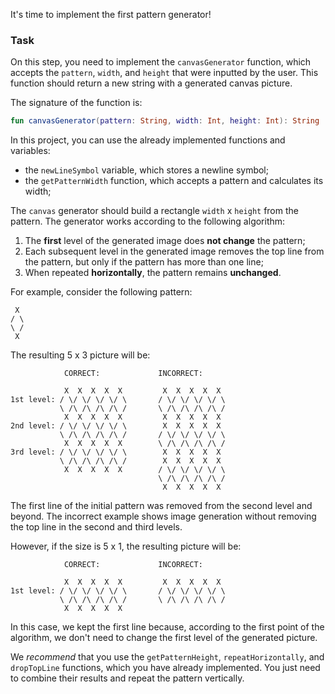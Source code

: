 It's time to implement the first pattern generator!

### Task

On this step, you need to implement the `canvasGenerator` function, which accepts the `pattern`, `width`, and `height` that were inputted by the user.
This function should return a new string with a generated canvas picture.

<div class="hint" title="Click me to see the new signature of the canvasGenerator function">

The signature of the function is:
```kotlin
fun canvasGenerator(pattern: String, width: Int, height: Int): String
```
</div>

In this project, you can use the already implemented functions and variables:

- the `newLineSymbol` variable, which stores a newline symbol;
- the `getPatternWidth` function, which accepts a pattern and calculates its width;

The `canvas` generator should build a rectangle `width` x `height` from the pattern.
The generator works according to the following algorithm:
1) The **first** level of the generated image does **not change** the pattern;
2) Each subsequent level in the generated image removes the top line from the pattern,
   but only if the pattern has more than one line;
3) When repeated **horizontally**, the pattern remains **unchanged**.

<div class="hint" title="Click me to see the `canvas` filter examples">
  For example, consider the following pattern:

```text
 X
/ \
\ /
 X
```

The resulting 5 x 3 picture will be:

```text
            CORRECT:             INCORRECT:

            X  X  X  X  X         X  X  X  X  X 
1st level: / \/ \/ \/ \/ \       / \/ \/ \/ \/ \
           \ /\ /\ /\ /\ /       \ /\ /\ /\ /\ /
            X  X  X  X  X         X  X  X  X  X 
2nd level: / \/ \/ \/ \/ \        X  X  X  X  X
           \ /\ /\ /\ /\ /       / \/ \/ \/ \/ \
            X  X  X  X  X        \ /\ /\ /\ /\ / 
3rd level: / \/ \/ \/ \/ \        X  X  X  X  X 
           \ /\ /\ /\ /\ /        X  X  X  X  X 
            X  X  X  X  X        / \/ \/ \/ \/ \ 
                                 \ /\ /\ /\ /\ / 
                                  X  X  X  X  X
```

The first line of the initial pattern was removed from the second level and beyond.
The incorrect example shows image generation without removing the top line in the second and third levels.

However, if the size is 5 x 1, the resulting picture will be:

```text
            CORRECT:             INCORRECT:
 
            X  X  X  X  X         X  X  X  X  X
1st level: / \/ \/ \/ \/ \       / \/ \/ \/ \/ \
           \ /\ /\ /\ /\ /       \ /\ /\ /\ /\ /
            X  X  X  X  X 
```

In this case, we kept the first line because, according to the first point of the algorithm,
we don't need to change the first level of the generated picture.
</div>

We _recommend_ that you use the `getPatternHeight`, `repeatHorizontally`, and `dropTopLine` functions, which you have already implemented.
You just need to combine their results and repeat the pattern vertically.
